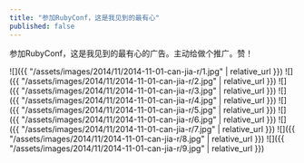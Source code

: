 ```yaml
---
title: "参加RubyConf，这是我见到的最有心"
published: false
---
```

参加RubyConf，这是我见到的最有心的广告。主动给做个推广。赞！



![]({{ "/assets/images/2014/11/2014-11-01-can-jia-r/1.jpg" | relative_url }})
![]({{ "/assets/images/2014/11/2014-11-01-can-jia-r/2.jpg" | relative_url }})
![]({{ "/assets/images/2014/11/2014-11-01-can-jia-r/3.jpg" | relative_url }})
![]({{ "/assets/images/2014/11/2014-11-01-can-jia-r/4.jpg" | relative_url }})
![]({{ "/assets/images/2014/11/2014-11-01-can-jia-r/5.jpg" | relative_url }})
![]({{ "/assets/images/2014/11/2014-11-01-can-jia-r/6.jpg" | relative_url }})
![]({{ "/assets/images/2014/11/2014-11-01-can-jia-r/7.jpg" | relative_url }})
![]({{ "/assets/images/2014/11/2014-11-01-can-jia-r/8.jpg" | relative_url }})
![]({{ "/assets/images/2014/11/2014-11-01-can-jia-r/9.jpg" | relative_url }})
